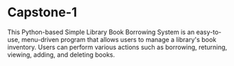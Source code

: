 # Capstone-1
This Python-based Simple Library Book Borrowing System is an easy-to-use, menu-driven program that allows users to manage a library's book inventory. Users can perform various actions such as borrowing, returning, viewing, adding, and deleting books.
